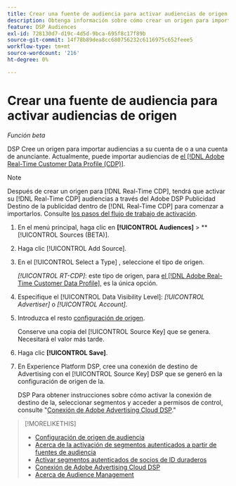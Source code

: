 ```yaml
---
title: Crear una fuente de audiencia para activar audiencias de origen
description: Obtenga información sobre cómo crear un origen para importar audiencias a su cuenta de o a una cuenta de anunciante.
feature: DSP Audiences
exl-id: 728130d7-d19c-4d5d-9bca-695f8c17f89b
source-git-commit: 14f78b89dea8cc680756232c6116975c652feee5
workflow-type: tm+mt
source-wordcount: '216'
ht-degree: 0%

---
```


# Crear una fuente de audiencia para activar audiencias de origen

*Función beta*

<!-- Will this remain for admin users/Adobe Account Team users only? -->

DSP Cree un origen para importar audiencias a su cuenta de o a una cuenta de anunciante. Actualmente, puede importar audiencias de [el [!DNL Adobe Real-Time Customer Data Profile (CDP)]](https://experienceleague.adobe.com/docs/experience-platform/rtcdp/overview.html).

>[!NOTE]
>
>Después de crear un origen para [!DNL Real-Time CDP], tendrá que activar su [!DNL Real-Time CDP] audiencias a través del Adobe DSP Publicidad Destino de la publicidad dentro de [!DNL Real-Time CDP] para comenzar a importarlos. Consulte [los pasos del flujo de trabajo de activación](source-about.md#workflow-sources).

1. En el menú principal, haga clic en **[!UICONTROL Audiences]** > **[!UICONTROL Sources (BETA)].

1. Haga clic [!UICONTROL Add Source].

1. En el [!UICONTROL Select a Type] , seleccione el tipo de origen.

   *[!UICONTROL RT-CDP]*: este tipo de origen, para [el [!DNL Adobe Real-Time Customer Data Profile]](source-about.md), es la única opción.

1. Especifique el [!UICONTROL Data Visibility Level]: *[!UICONTROL Advertiser]* o *[!UICONTROL Account]*.

1. Introduzca el resto [configuración de origen](source-settings.md).

   Conserve una copia del [!UICONTROL Source Key] que se genera. Necesitará el valor más tarde.

1. Haga clic **[!UICONTROL Save]**.

1. En Experience Platform DSP, cree una conexión de destino de Advertising con el [!UICONTROL Source Key] DSP que se generó en la configuración de origen de la.

   DSP Para obtener instrucciones sobre cómo activar la conexión de destino de la, seleccionar segmentos y acceder a permisos de control, consulte &quot;[Conexión de Adobe Advertising Cloud DSP](https://experienceleague.adobe.com/docs/experience-platform/destinations/catalog/advertising/adobe-advertising-cloud-connection.html).&quot;

>[!MORELIKETHIS]
>
>* [Configuración de origen de audiencia](source-settings.md)
>* [Acerca de la activación de segmentos autenticados a partir de fuentes de audiencia](source-about.md)
>* [Activar segmentos autenticados de socios de ID duraderos](source-durable-id.md)<!-- title?-->
>* [Conexión de Adobe Advertising Cloud DSP](https://experienceleague.adobe.com/docs/experience-platform/destinations/catalog/advertising/adobe-advertising-cloud-connection.html)
>* [Acerca de Audience Management](/help/dsp/audiences/audience-about.md)

